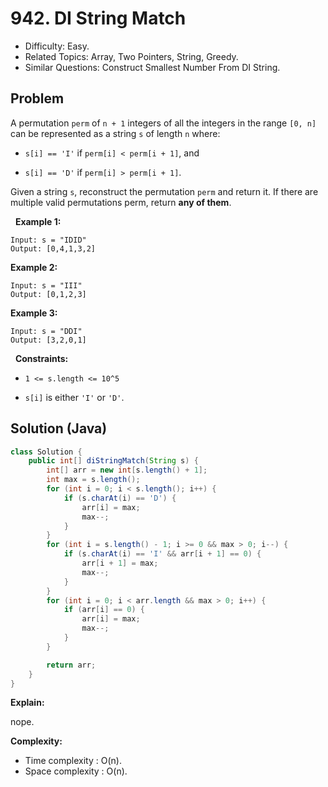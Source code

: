# 942. DI String Match

- Difficulty: Easy.
- Related Topics: Array, Two Pointers, String, Greedy.
- Similar Questions: Construct Smallest Number From DI String.

## Problem

A permutation ```perm``` of ```n + 1``` integers of all the integers in the range ```[0, n]``` can be represented as a string ```s``` of length ```n``` where:


	
- ```s[i] == 'I'``` if ```perm[i] < perm[i + 1]```, and
	
- ```s[i] == 'D'``` if ```perm[i] > perm[i + 1]```.


Given a string ```s```, reconstruct the permutation ```perm``` and return it. If there are multiple valid permutations perm, return **any of them**.

 
**Example 1:**
```
Input: s = "IDID"
Output: [0,4,1,3,2]
```

**Example 2:**
```
Input: s = "III"
Output: [0,1,2,3]
```

**Example 3:**
```
Input: s = "DDI"
Output: [3,2,0,1]
```
 
**Constraints:**


	
- ```1 <= s.length <= 10^5```
	
- ```s[i]``` is either ```'I'``` or ```'D'```.



## Solution (Java)

```java
class Solution {
    public int[] diStringMatch(String s) {
        int[] arr = new int[s.length() + 1];
        int max = s.length();
        for (int i = 0; i < s.length(); i++) {
            if (s.charAt(i) == 'D') {
                arr[i] = max;
                max--;
            }
        }
        for (int i = s.length() - 1; i >= 0 && max > 0; i--) {
            if (s.charAt(i) == 'I' && arr[i + 1] == 0) {
                arr[i + 1] = max;
                max--;
            }
        }
        for (int i = 0; i < arr.length && max > 0; i++) {
            if (arr[i] == 0) {
                arr[i] = max;
                max--;
            }
        }

        return arr;
    }
}
```

**Explain:**

nope.

**Complexity:**

* Time complexity : O(n).
* Space complexity : O(n).
